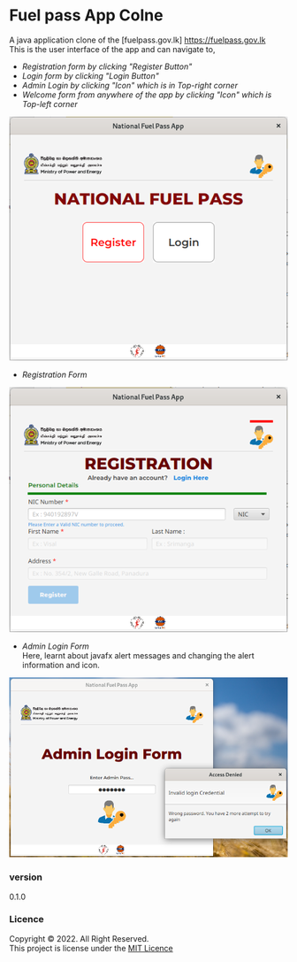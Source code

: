 # Fuel pass App Colne
A java application clone of the [fuelpass.gov.lk] <https://fuelpass.gov.lk> <br>
This is the user interface of the app and can navigate to, <br>
- *Registration form by clicking "Register Button"*
- *Login form by clicking "Login Button"*
- *Admin Login by clicking "Icon" which is in Top-right corner*
- *Welcome form from anywhere of the app 
by clicking "Icon" which is Top-left corner* <br>

![plot](./src/main/resources/images/welcomepage.png)

- *Registration Form*

![plot](./src/main/resources/images/registration.png)

- *Admin Login Form* <br>
Here, learnt about javafx alert messages and changing the alert information
and icon.


![plot](./src/main/resources/images/adminlogin.png)
  <br>
### version
0.1.0
### Licence
Copyright &copy; 2022. All Right Reserved.<br>
This project is license under the [MIT Licence](LICENCE.txt)
